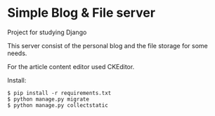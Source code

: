 # Simple Blog & File server
Project for studying Django

This server consist of the personal blog and the file storage for some needs.

For the article content editor used CKEditor.

Install:

```
$ pip install -r requirements.txt
$ python manage.py migrate
$ python manage.py collectstatic
```